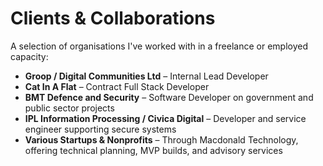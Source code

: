 # Clients & Collaborations

A selection of organisations I've worked with in a freelance or employed capacity:

- **Groop / Digital Communities Ltd** – Internal Lead Developer
- **Cat In A Flat** – Contract Full Stack Developer
- **BMT Defence and Security** – Software Developer on government and public sector projects
- **IPL Information Processing / Civica Digital** – Developer and service engineer supporting secure systems
- **Various Startups & Nonprofits** – Through Macdonald Technology, offering technical planning, MVP builds, and advisory services
